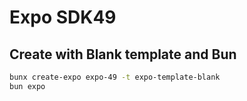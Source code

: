 # Expo SDK49

## Create with Blank template and Bun

```bash
bunx create-expo expo-49 -t expo-template-blank
bun expo
```